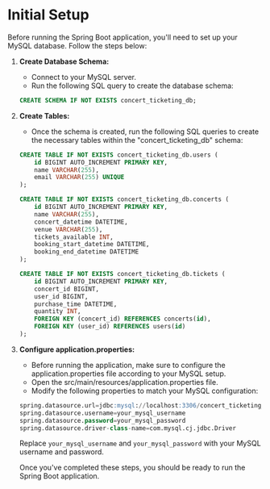 # Initial Setup

Before running the Spring Boot application, you'll need to set up your MySQL database. Follow the steps below:

1. **Create Database Schema:**
    - Connect to your MySQL server.
    - Run the following SQL query to create the database schema:

   ```sql
   CREATE SCHEMA IF NOT EXISTS concert_ticketing_db;
   ```
2. **Create Tables:**
   - Once the schema is created, run the following SQL queries to create the necessary tables within the "concert_ticketing_db" schema:
    ```sql
    CREATE TABLE IF NOT EXISTS concert_ticketing_db.users (
        id BIGINT AUTO_INCREMENT PRIMARY KEY,
        name VARCHAR(255),
        email VARCHAR(255) UNIQUE
    );

    CREATE TABLE IF NOT EXISTS concert_ticketing_db.concerts (
        id BIGINT AUTO_INCREMENT PRIMARY KEY,
        name VARCHAR(255),
        concert_datetime DATETIME,
        venue VARCHAR(255),
        tickets_available INT,
        booking_start_datetime DATETIME,
        booking_end_datetime DATETIME
    );
    
    CREATE TABLE IF NOT EXISTS concert_ticketing_db.tickets (
        id BIGINT AUTO_INCREMENT PRIMARY KEY,
        concert_id BIGINT,
        user_id BIGINT,
        purchase_time DATETIME,
        quantity INT,
        FOREIGN KEY (concert_id) REFERENCES concerts(id),
        FOREIGN KEY (user_id) REFERENCES users(id)
    );
   ```
3. **Configure application.properties:**
   - Before running the application, make sure to configure the application.properties file according to your MySQL setup. 
   - Open the src/main/resources/application.properties file. 
   - Modify the following properties to match your MySQL configuration:
   ```sql
   spring.datasource.url=jdbc:mysql://localhost:3306/concert_ticketing_db
   spring.datasource.username=your_mysql_username
   spring.datasource.password=your_mysql_password
   spring.datasource.driver-class-name=com.mysql.cj.jdbc.Driver
   ```
   Replace `your_mysql_username` and `your_mysql_password` with your MySQL username and password.
   
   Once you've completed these steps, you should be ready to run the Spring Boot application.
